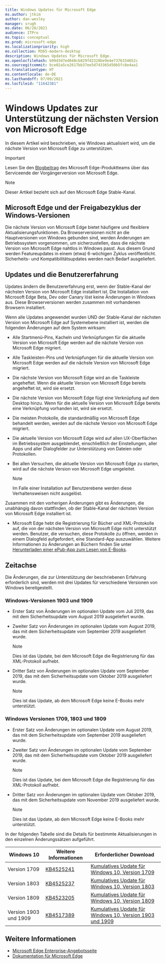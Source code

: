 ```yaml
---
title: Windows Updates für Microsoft Edge
ms.author: jtkim
author: dan-wesley
manager: srugh
ms.date: 06/28/2021
audience: ITPro
ms.topic: conceptual
ms.prod: microsoft-edge
ms.localizationpriority: high
ms.collection: M365-modern-desktop
description: Windows Updates für Microsoft Edge.
ms.openlocfilehash: b99d3d7ed048cb829fd2328be9e4e7376334652c
ms.sourcegitcommit: bce02a5ce2617bb37ee5d743365d50b5fc8e4aa1
ms.translationtype: HT
ms.contentlocale: de-DE
ms.lasthandoff: 07/09/2021
ms.locfileid: "11642381"
---
```

# <a name="windows-updates-to-support-the-next-version-of-microsoft-edge"></a>Windows Updates zur Unterstützung der nächsten Version von Microsoft Edge

In diesem Artikel wird beschrieben, wie Windows aktualisiert wird, um die nächste Version von Microsoft Edge zu unterstützen.

> [!IMPORTANT]
> Lesen Sie den [Blogbeitrag](https://aka.ms/EdgeLegacyEOS) des Microsoft Edge-Produktteams über das Serviceende der Vorgängerversion von Microsoft Edge.

> [!NOTE]
> Dieser Artikel bezieht sich auf den Microsoft Edge Stable-Kanal.

## <a name="microsoft-edge-and-the-windows-release-cycle"></a>Microsoft Edge und der Freigabezyklus der Windows-Versionen

Die nächste Version von Microsoft Edge bietet häufigere und flexiblere Aktualisierungsfunktionen. Da Browserversionen nicht an die Hauptversionen von Windows gebunden sind, werden Änderungen am Betriebssystem vorgenommen, um sicherzustellen, dass die nächste Version von Microsoft Edge nahtlos in Windows passt. Aus diesem Grund werden Featureupdates in einem (etwa) 6-wöchigen Zyklus veröffentlicht. Sicherheits- und Kompatibilitätsupdates werden nach Bedarf ausgeliefert.

## <a name="updates-and-the-user-experience"></a>Updates und die Benutzererfahrung

Updates ändern die Benutzererfahrung erst, wenn der Stable-Kanal der nächsten Version von Microsoft Edge installiert ist. Die Installation von Microsoft Edge Beta, Dev oder Canary löst keine Änderungen in Windows aus. Diese Browserversionen werden zusammen mit vorhandenen Browsern installiert.

Wenn alle Updates angewendet wurden UND der Stable-Kanal der nächsten Version von Microsoft Edge auf Systemebene installiert ist, werden die folgenden Änderungen auf dem System wirksam:

- Alle Startmenü-Pins, Kacheln und Verknüpfungen für die aktuelle Version von Microsoft Edge werden auf die nächste Version von Microsoft Edge migriert.
- Alle Taskleisten-Pins und Verknüpfungen für die aktuelle Version von Microsoft Edge werden auf die nächste Version von Microsoft Edge migriert.
- Die nächste Version von Microsoft Edge wird an die Taskleiste angeheftet. Wenn die aktuelle Version von Microsoft Edge bereits angeheftet ist, wird sie ersetzt.
- Die nächste Version von Microsoft Edge fügt eine Verknüpfung auf dem Desktop hinzu. Wenn für die aktuelle Version von Microsoft Edge bereits eine Verknüpfung vorhanden ist, wird sie ersetzt.
- Die meisten Protokolle, die standardmäßig von Microsoft Edge behandelt werden, werden auf die nächste Version von Microsoft Edge migriert.
- Die aktuelle Version von Microsoft Edge wird auf allen UX-Oberflächen im Betriebssystem ausgeblendet, einschließlich der Einstellungen, aller Apps und aller Dialogfelder zur Unterstützung von Dateien oder Protokollen.
- Bei allen Versuchen, die aktuelle Version von Microsoft Edge zu starten, wird auf die nächste Version von Microsoft Edge umgeleitet.

  > [!NOTE]
  > Im Falle einer Installation auf Benutzerebene werden diese Verhaltensweisen nicht ausgelöst.

Zusammen mit den vorherigen Änderungen gibt es Änderungen, die unabhängig davon stattfinden, ob der Stable-Kanal der nächsten Version von Microsoft Edge installiert ist.

- Microsoft Edge hebt die Registrierung für Bücher und XML-Protokolle auf, die von der nächsten Version von Microsoft Edge nicht unterstützt werden. Benutzer, die versuchen, diese Protokolle zu öffnen, werden in einem Dialogfeld aufgefordert, eine Standard-App auszuwählen. Weitere Informationen zu Änderungen an Büchern finden Sie unter [Herunterladen einer ePub-App zum Lesen von E-Books](https://nam06.safelinks.protection.outlook.com/?url=https%3A%2F%2Fsupport.microsoft.com%2Fhelp%2F4517840&data=02%7C01%7Cv-danwes%40microsoft.com%7Cc9f8571b880549c30fcf08d72be5eaf9%7C72f988bf86f141af91ab2d7cd011db47%7C1%7C0%7C637026138803983526&sdata=qtb3DvVZQ6H%2FFXnBievkl%2B%2BngAQXwl340PcH8kRc3y4%3D&reserved=0).

## <a name="timeline"></a>Zeitachse

Die Änderungen, die zur Unterstützung der beschriebenen Erfahrung erforderlich sind, werden mit drei Updates für verschiedene Versionen von Windows bereitgestellt.

### <a name="windows-versions-1903-and-1909"></a>Windows-Versionen 1903 und 1909

- Erster Satz von Änderungen im optionalen Update vom Juli 2019, das mit dem Sicherheitsupdate vom August 2019 ausgeliefert wurde.
- Zweiter Satz von Änderungen im optionalen Update vom August 2019, das mit dem Sicherheitsupdate vom September 2019 ausgeliefert wurde.

  > [!NOTE]
  > Dies ist das Update, bei dem Microsoft Edge die Registrierung für das XML-Protokoll aufhebt.

- Dritter Satz von Änderungen im optionalen Update vom September 2019, das mit dem Sicherheitsupdate vom Oktober 2019 ausgeliefert wurde.

  > [!NOTE]
  > Dies ist das Update, ab dem Microsoft Edge keine E-Books mehr unterstützt.

### <a name="windows-versions-1709-1803-and-1809"></a>Windows Versionen 1709, 1803 und 1809

- Erster Satz von Änderungen im optionalen Update vom August 2019, das mit dem Sicherheitsupdate vom September 2019 ausgeliefert wurde.
- Zweiter Satz von Änderungen im optionalen Update vom September 2019, das mit dem Sicherheitsupdate vom Oktober 2019 ausgeliefert wurde.

  > [!NOTE]
  > Dies ist das Update, bei dem Microsoft Edge die Registrierung für das XML-Protokoll aufhebt.

- Dritter Satz von Änderungen im optionalen Update vom Oktober 2019, das mit dem Sicherheitsupdate vom November 2019 ausgeliefert wurde.

  > [!NOTE]
  > Dies ist das Update, ab dem Microsoft Edge keine E-Books mehr unterstützt.

In der folgenden Tabelle sind die Details für bestimmte Aktualisierungen in den einzelnen Änderungssätzen aufgeführt.

| Windows 10 | Weitere Informationen | Erforderlicher Download |
|--|--|--|
| Version 1709 | [KB4525241](https://support.microsoft.com/help/4525241/windows-10-update-kb4525241) | [Kumulatives Update für Windows 10, Version 1709](https://www.catalog.update.microsoft.com/Search.aspx?q=4525241) |
| Version 1803  | [KB4525237](https://support.microsoft.com/help/4525237/windows-10-update-kb4525237) | [Kumulatives Update für Windows 10, Version 1803](https://www.catalog.update.microsoft.com/Search.aspx?q=KB4525237) |
| Version 1809  | [KB4523205](https://support.microsoft.com/help/4523205/windows-10-update-kb4523205) | [Kumulatives Update für Windows 10, Version 1809](https://www.catalog.update.microsoft.com/Search.aspx?q=4523205) |
| Version 1903 und 1909 |[KB4517389](https://support.microsoft.com/help/4517389/windows-10-update-kb4517389)  | [Kumulatives Update für Windows 10, Version 1903 und 1909](https://www.catalog.update.microsoft.com/Search.aspx?q=4517389) |

## <a name="see-also"></a>Weitere Informationen

- [Microsoft Edge Enterprise-Angebotsseite](https://aka.ms/EdgeEnterprise)
- [Dokumentation für Microsoft Edge](./index.yml)